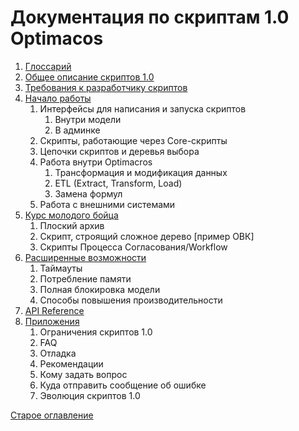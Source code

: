 #  Документация по скриптам 1.0 Optimacos

1. [Глоссарий](glossary.md)
2. [Общее описание cкриптов 1.0](generalDescription.md)
3. [Требования к разработчику скриптов](prerequisities.md)
4. [Начало работы](gettingStarted.md)
    1. Интерфейсы для написания и запуска скриптов
        1. Внутри модели
        2. В админке
    2. Скрипты, работающие через Core-скрипты
    3. Цепочки скриптов и деревья выбора
    4. Работа внутри Optimacros
        1. Трансформация и модификация данных
        2. ETL (Extract, Transform, Load)
        3. Замена формул
    5. Работа с внешними системами
6. [Курс молодого бойца](cookBook.md)
    1. Плоский архив
    2. Скрипт, строящий сложное дерево [пример ОВК]
    3. Скрипты Процесса Согласования/Workflow
8. [Расширенные возможности](advancedFeatues.md)
    1. Таймауты
    2. Потребление памяти
    3. Полная блокировка модели
    4. Способы повышения производительности
10. [API Reference](API_reference.md)
11. [Приложения](appendix.md)
    1. Ограничения скриптов 1.0
    2. FAQ
    3. Отладка
    4. Рекомендации
    5. Кому задать вопрос
    6. Куда отправить сообщение об ошибке
    7. Эволюция скриптов 1.0


[Старое оглавление](index.md)
